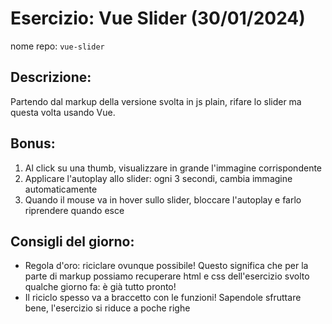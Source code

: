 # Esercizio: Vue Slider (30/01/2024)
nome repo: `vue-slider`

## Descrizione:
Partendo dal markup della versione svolta in js plain, rifare lo slider ma questa volta usando Vue.

## Bonus:
1. Al click su una thumb, visualizzare in grande l'immagine corrispondente
2. Applicare l'autoplay allo slider: ogni 3 secondi, cambia immagine automaticamente
3. Quando il mouse va in hover sullo slider, bloccare l'autoplay e farlo riprendere quando esce

## Consigli del giorno:
- Regola d'oro: riciclare ovunque possibile! Questo significa che per la parte di markup possiamo recuperare html e css dell'esercizio svolto qualche giorno fa: è già tutto pronto!
- Il riciclo spesso va a braccetto con le funzioni! Sapendole sfruttare bene, l'esercizio si riduce a poche righe
